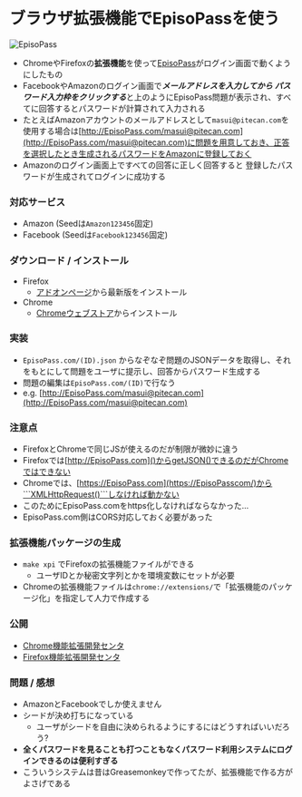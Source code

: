 # ブラウザ拡張機能でEpisoPassを使う

![EpisoPass](https://gyazo.com/02708212f9a3b9cf75b7f53c560abde2.png)

* ChromeやFirefoxの**拡張機能**を使って[EpisoPass](http://EpisoPass.com/)がログイン画面で動くようにしたもの
* FacebookやAmazonのログイン画面で***メールアドレスを入力してから
パスワード入力枠をクリックする***と上のようにEpisoPass問題が表示され、すべてに回答するとパスワードが計算されて入力される
* たとえばAmazonアカウントのメールアドレスとして```masui@pitecan.com```を使用する場合は[http://EpisoPass.com/masui@pitecan.com](http://EpisoPass.com/masui@pitecan.com)に問題を用意しておき、正答を選択したとき生成されるパスワードをAmazonに登録しておく
* Amazonのログイン画面上ですべての回答に正しく回答すると
登録したパスワードが生成されてログインに成功する

### 対応サービス

* Amazon (Seedは```Amazon123456```固定)
* Facebook (Seedは```Facebook123456```固定)

### ダウンロード / インストール

* Firefox
  * [アドオンページ](https://addons.mozilla.org/ja/developers/addon/episopass/versions)から最新版をインストール
* Chrome
  * [Chromeウェブストア](https://chrome.google.com/webstore/detail/episopassextension/gempcojpejfhobcccooiifdoddlmokgj)からインストール

### 実装

* ```EpisoPass.com/(ID).json``` からなぞなぞ問題のJSONデータを取得し、それをもとにして問題をユーザに提示し、回答からパスワード生成する
* 問題の編集は```EpisoPass.com/(ID)```で行なう
* e.g. [http://EpisoPass.com/masui@pitecan.com](http://EpisoPass.com/masui@pitecan.com)

### 注意点

* FirefoxとChromeで同じJSが使えるのだが制限が微妙に違う
* Firefoxでは[http://EpisoPass.com]()からgetJSON()できるのだがChromeではできない
* Chromeでは、[https://EpisoPass.com](https://EpisoPasscom/)から```XMLHttpRequest()```しなければ動かない
* このためにEpisoPass.comをhttps化しなければならなかった...
* EpisoPass.com側はCORS対応しておく必要があった

### 拡張機能パッケージの生成

* ```make xpi``` でFirefoxの拡張機能ファイルができる
  * ユーザIDとか秘密文字列とかを環境変数にセットが必要
* Chromeの拡張機能ファイルは```chrome://extensions/```で「拡張機能のパッケージ化」を指定して人力で作成する

### 公開

* [Chrome機能拡張開発センタ](https://chrome.google.com/webstore/developer/edit/gempcojpejfhobcccooiifdoddlmokgj)
* [Firefox機能拡張開発センタ](https://addons.mozilla.org/ja/developers/addon/episopassextension/)

### 問題 / 感想

* AmazonとFacebookでしか使えません
* シードが決め打ちになっている
  * ユーザがシードを自由に決められるようにするにはどうすればいいだろう?
* **全くパスワードを見ることも打つこともなくパスワード利用システムにログインできるのは便利すぎる**
* こういうシステムは昔はGreasemonkeyで作ってたが、拡張機能で作る方がよさげである




